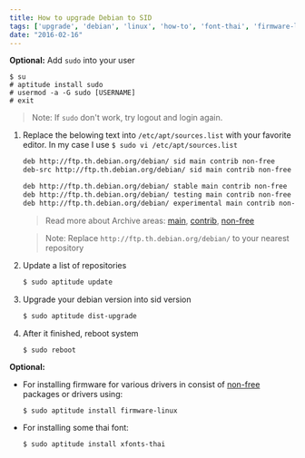 ```yaml
---
title: How to upgrade Debian to SID
tags: ['upgrade', 'debian', 'linux', 'how-to', 'font-thai', 'firmware-linux', 'sudo', 'update', 'sorces.list', 'non-free', 'archive-area']
date: "2016-02-16"
---
```


**Optional:** Add `sudo` into your user

```
$ su
# aptitude install sudo
# usermod -a -G sudo [USERNAME]
# exit
```

> Note: If `sudo` don't work, try logout and login again.

1. Replace the belowing text into `/etc/apt/sources.list` with your favorite editor. In my case I use 
`$ sudo vi /etc/apt/sources.list`

    ```bash
    deb http://ftp.th.debian.org/debian/ sid main contrib non-free
    deb-src http://ftp.th.debian.org/debian/ sid main contrib non-free

    deb http://ftp.th.debian.org/debian/ stable main contrib non-free
    deb http://ftp.th.debian.org/debian/ testing main contrib non-free
    deb http://ftp.th.debian.org/debian/ experimental main contrib non-free
    ```
    > Read more about Archive areas:
    > [main](https://www.debian.org/doc/debian-policy/ch-archive.html#s-main), 
    > [contrib](https://www.debian.org/doc/debian-policy/ch-archive.html#s-contrib), 
    > [non-free](https://www.debian.org/doc/debian-policy/ch-archive.html#s-non-free)
    
    > Note: Replace `http://ftp.th.debian.org/debian/` to your nearest repository 
    
2. Update a list of repositories

    ```bash
    $ sudo aptitude update
    ```
    
2. Upgrade your debian version into sid version

    ```bash
    $ sudo aptitude dist-upgrade
    ```
3. After it finished, reboot system

    ```bash
    $ sudo reboot
    ```

**Optional:** 

- For installing firmware for various drivers in consist of [non-free](https://www.debian.org/doc/debian-policy/ch-archive.html#s-non-free) packages or drivers using: 

    ```
    $ sudo aptitude install firmware-linux
    ```
- For installing some thai font: 

    ```
    $ sudo aptitude install xfonts-thai
    ```


